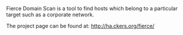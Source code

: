 Fierce Domain Scan is a tool to find hosts which belong to a particular target such as a corporate network.

The project page can be found at: http://ha.ckers.org/fierce/
